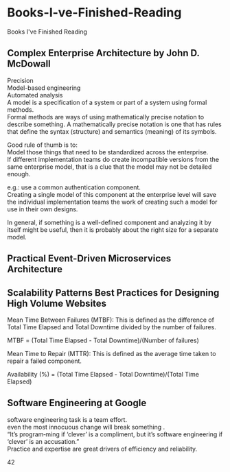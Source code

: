 # Books-I-ve-Finished-Reading
Books I've Finished Reading

## Complex Enterprise Architecture by John D. McDowall
Precision  
Model-based engineering  
Automated analysis  
A model is a specification of a system or part of a system using formal methods.  
Formal methods are ways of using mathematically precise notation to describe something. A mathematically precise
notation is one that has rules that define the syntax (structure) and semantics (meaning)
of its symbols.  

Good rule of thumb is to:  
Model those things that need to be standardized across the enterprise.  
If different implementation teams do create incompatible versions from the same enterprise model, that is a clue that the model may not be detailed enough.

e.g.: use a common authentication component.  
Creating a single model of this component at the enterprise level will save the individual implementation teams the work of creating such a model for use in their own designs.

In general, if something is a well-defined component and analyzing it by itself might be useful, then it is probably about the right size for a separate model.






## Practical Event-Driven Microservices Architecture




## Scalability Patterns Best Practices for Designing High Volume Websites
Mean Time Between Failures (MTBF): This is defined as the difference of Total Time Elapsed and Total Downtime divided by the number of failures.  

MTBF = (Total Time Elapsed - Total Downtime)/(Number of failures)  

Mean Time to Repair (MTTR): This is defined as the average time taken to repair a failed component.

Availability (%) = (Total Time Elapsed - Total Downtime)/(Total Time Elapsed)

## Software Engineering at Google
software engineering task is a team effort.  
even the most innocuous change will break something .  
“It’s program‐ming if ‘clever’ is a compliment, but it’s software engineering if ‘clever’ is an accusation.”   
Practice and expertise are great drivers of efficiency and reliability.  

42